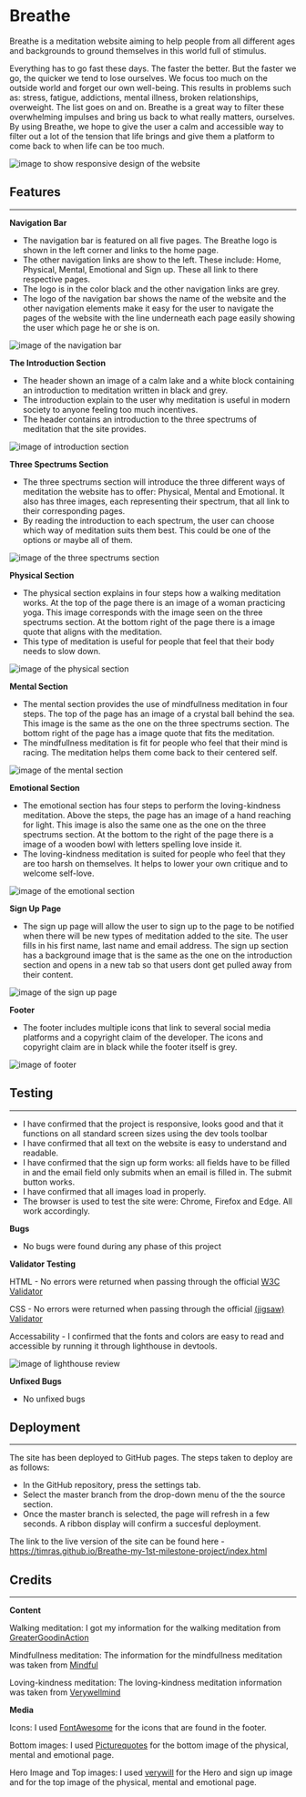 # Breathe

Breathe is a meditation website aiming to help people from all different ages and backgrounds to ground themselves in this world full of stimulus. 

Everything  has to go fast these days. The faster the better. But the faster we go, the quicker we tend to lose ourselves. We focus too much on the outside world and forget our own well-being. This results in problems such as: stress, fatigue, addictions, mental illness, broken relationships, overweight. The list goes on and on. Breathe is a great way to filter these overwhelming impulses and bring us back to what really matters, ourselves. By using Breathe, we hope to give the user a calm and accessible way to filter out a lot of the tension that life brings and give them a platform to come back to when life can be too much.

![image to show responsive design of the website](assets/images/mockup-breathe.png)

## Features
<hr>
<strong>Navigation Bar</strong>
<ul> 
    <li> The navigation bar is featured on all five pages. The Breathe logo is shown in the left corner and links to the home page.</li>
    <li> The other navigation links are show to the left. These include: Home, Physical, Mental, Emotional and Sign up. These all link to there respective pages.</li>
    <li> The logo is in the color black and the other navigation links are grey.</li>
    <li> The logo of the navigation bar shows the name of the website and the other navigation elements make it easy for the user to navigate the pages of the website with the line underneath each page easily showing the user which page he or she is on.</li> 
</ul>

![image of the navigation bar](assets/images/nav-bar.png)

<strong>The Introduction Section</strong>
<ul>
    <li> The header shown an image of a calm lake and a white block containing an introduction to meditation written in black and grey.</li>
    <li> The introduction explain to the user why meditation is useful in modern society to anyone feeling too much incentives.</li>
    <li> The header contains an introduction to the three spectrums of meditation that the site provides.</li>
</ul>

![image of introduction section](assets/images/introduction-section.png) 

<strong>Three Spectrums Section</strong>
<ul>
    <li> The three spectrums section will introduce the three different ways of meditation the website has to offer: Physical, Mental and Emotional. It also has three images, each representing their spectrum, that all link to their corresponding pages.</li>
    <li> By reading the introduction to each spectrum, the user can choose which way of meditation suits them best. This could be one of the options or maybe all of them.
</ul>

![image of the three spectrums section](assets/images/three-spectrums.png)

<strong>Physical Section</strong>
<ul>
    <li> The physical section explains in four steps how a walking meditation works. At the top of the page there is an image of a woman practicing yoga. This image corresponds with the image seen on the three spectrums section. At the bottom right of the page there is a image quote that aligns with the meditation.</li>
    <li> This type of meditation is useful for people that feel that their body needs to slow down.</li>
</ul>

![image of the physical section](assets/images/physical-section.png)

<strong>Mental Section</strong>
<ul>
    <li> The mental section provides the use of mindfullness meditation in four steps. The top of the page has an image of a crystal ball behind the sea. This image is the same as the one on the three spectrums section. The bottom right of the page has a image quote that fits the meditation.</li>
    <li> The mindfullness meditation is fit for people who feel that their mind is racing. The meditation helps them come back to their centered self.</li>
</ul>

![image of the mental section](assets/images/mental-section.png)

<strong>Emotional Section</strong>
<ul>
    <li> The emotional section has four steps to perform the loving-kindness meditation. Above the steps, the page has an image of a hand reaching for light. This image is also the same one as the one on the three spectrums section. At the bottom to the right of the page there is a image of a wooden bowl with letters spelling love inside it.</li>
    <li> The loving-kindness meditation is suited for people who feel that they are too harsh on themselves. It helps to lower your own critique and to welcome self-love.</li>
</ul>

![image of the emotional section](assets/images/emotional-section.png)

<strong>Sign Up Page</strong>
<ul>
    <li> The sign up page will allow the user to sign up to the page to be notified when there will be new types of meditation added to the site. The user fills in his first name, last name and email address. The sign up section has a background image that is the same as the one on the introduction section and opens in a new tab so that users dont get pulled away from their content.</li>
</ul>

![image of the sign up page](assets/images/sign-up-page.png)

<strong>Footer</strong>
<ul>
    <li> The footer includes multiple icons that link to several social media platforms and a copyright claim of the developer. The icons and copyright claim are in black while the footer itself is grey. 
</ul>

![image of footer](assets/images/footer.png)

## Testing
<hr>
<ul>
    <li> I have confirmed that the project is responsive, looks good and that it functions on all standard screen sizes using the dev tools toolbar</li>
    <li> I have confirmed that all text on the website is easy to understand and readable.</li>
    <li> I have confirmed that the sign up form works: all fields have to be filled in and the email field only submits when an email is filled in. The submit button works.</li>
    <li> I have confirmed that all images load in properly.</li>
    <li> The browser is used to test the site were: Chrome, Firefox and Edge. All work accordingly.</li>
</ul>

<strong>Bugs</strong>
<ul>
    <li> No bugs were found during any phase of this project</li> 
</ul>

<strong>Validator Testing</strong>

HTML - No errors were returned when passing through the official [W3C Validator](https://validator.w3.org/)

CSS - No errors were returned when passing through the official [(jigsaw) Validator](https://jigsaw.w3.org/css-validator/)

Accessability - I confirmed that the fonts and colors are easy to read and accessible by running it through lighthouse in devtools. 

![image of lighthouse review](assets/images/lighthouse-review.png)


<strong>Unfixed Bugs</strong>
<ul>
    <li> No unfixed bugs</li>
</ul>

## Deployment
<hr>
The site has been deployed to GitHub pages. The steps taken to deploy are as follows:
<ul>
    <li> In the GitHub repository, press the settings tab.
    <li>Select the master branch from the drop-down menu of the the source section.
    <li>Once the master branch is selected, the page will refresh in a few seconds. A ribbon display will confirm a succesful deployment.
</ul>

 The link to the live version of the site can be found here - https://timras.github.io/Breathe-my-1st-milestone-project/index.html  

 ## Credits
<hr>

<strong>Content</strong>

Walking meditation: I got my information for the walking meditation from [GreaterGoodinAction](https://ggsc.berkeley.edu)

Mindfullness meditation: The information for the mindfullness meditation was taken from [Mindful](https://www.mindful.org/)

Loving-kindness meditation: The loving-kindness meditation information was taken from [Verywellmind](https://www.verywellmind.com/)


<strong>Media</strong>
 
  Icons: I used [FontAwesome](https://fontawesome.com) for the icons that are found in the footer.

  Bottom images: I used [Picturequotes](https://www.picturequotes.com/)  for the bottom image of the physical, mental and emotional page.

  Hero Image and Top images: I used [verywill](https://facebook.com) for the Hero and sign up image and for the top image of the physical, mental and emotional page.
